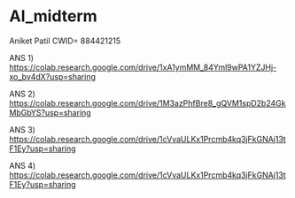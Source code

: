 # AI_midterm
Aniket Patil
CWID= 884421215

ANS 1) https://colab.research.google.com/drive/1xA1ymMM_84Yml9wPA1YZJHj-xo_bv4dX?usp=sharing

ANS 2) https://colab.research.google.com/drive/1M3azPhfBre8_gQVM1spD2b24GkMbGbYS?usp=sharing

ANS 3) https://colab.research.google.com/drive/1cVvaULKx1Prcmb4kq3jFkGNAj13tF1Ey?usp=sharing

ANS 4) https://colab.research.google.com/drive/1cVvaULKx1Prcmb4kq3jFkGNAj13tF1Ey?usp=sharing
